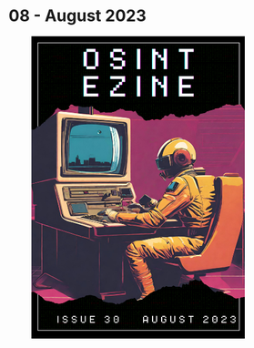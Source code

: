 # 08 - August 2023

<figure><img src="../../.gitbook/assets/OSINT_eZine-202308.png" alt="" width="375"><figcaption></figcaption></figure>

